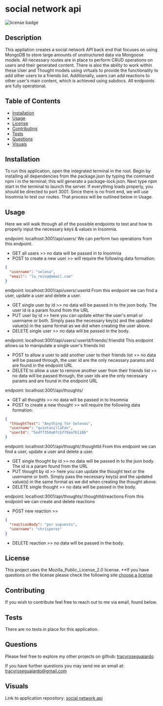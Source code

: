 # social network api
  ![license badge](https://img.shields.io/badge/license-Mozilla_Public_License_2.0-yellowgreen.svg)

## Description
This appliation creates a social network API back end that focuses on using MongoDB to store large amounts of unstructured data via Mongoose models. All necessary routes are in place to perform CRUD operations on users and their generated content. There is also the ability to work within these User and Thought models using virtuals to provide the functionality to add other users to a friends list. Additionally, users can add reactions to other user's main content, which is achieved using subdocs. All endpoints are fully operational.

## Table of Contents
- [Installation](#installation)
- [Usage](#usage)
- [License](#license)
- [Contributing](#contributing)
- [Tests](#tests)
- [Questions](#questions)
- [Visuals](#visuals)

## Installation
To run this application, open the integrated terminal in the root. Begin by installing all dependencies from the package.json by typing the command npm i in the terminal; this will generate a package-lock.json. Next type npm start in the terminal to launch the server. If everything loads properly, you should be directed to port 3001. Since there is no front end, we will use Insomnia to test our routes. That process will be outlined below in Usage.

## Usage
Here we will walk through all of the possible endpoints to test and how to properly input the necessary keys & values in Insomnia. 

endpoint: localhost:3001/api/users/
We can perform two operations from this endpoint.
- GET all users >> no data will be passed in to Insomnia
- POST to create a new user >> will require the following data formation: 
```json
{
  "username": "selena",
  "email": "la_reina@email.com"
}
```

endpoint: localhost:3001/api/users/:userId
From this endpoint we can find a user, update a user and delete a user.
- GET single user by id >> no data will be passed in to the json body. The user id is a param found from the URL
- PUT user by id >> here you can update either the user's email or username or both. Simply pass the necessary key(s) and the updated value(s) in the same format as we did when creating the user above.
- DELETE single user >> no data will be passed in the body.

endpoint: localhost:3001/api/users/:userId/friends/:friendId
This endpoint allows us to manipulate a single user's friends list
- POST to allow a user to add another user to their friends list >> no data will be passed through, the user id are the only necessary params and are found in the endpoint URL
- DELETE to allow a user to remove another user from their friends list >> no data will be passed through, the user ids are the only necessary params and are found in the endpoint URL

endpoint: localhost:3001/api/thoughts/
- GET all thoughts >> no data will be passed in to Insomnia
- POST to create a new thought >> will require the following data formation: 
```json
{
  "thoughtText": "Anything for Selenas",
  "username": "quintanillaFan",
  "userId": "5edff358a0fcb779aa7b118b"
}
```

endpoint: localhost:3001/api/thought/:thoughtId
From this endpoint we can find a user, update a user and delete a user.
- GET single thought by id >> no data will be passed in to the json body. The id is a param found from the URL
- PUT thought by id >> here you can update the thought text or the username or both. Simply pass the necessary key(s) and the updated value(s) in the same format as we did when creating the thought above.
- DELETE single thought >> no data will be passed in the body.

endpoint: localhost:3001/api/thoughts/:thoughtId/reactions
From this endpoint we can create and delete reactions
- POST new reaction >>
```json
{
  "reactionBody": "por supuesto",
  "username": "chrisperez"
}
```
- DELETE reaction >> no data will be passed in the body.

## License
  
  This project uses the Mozilla_Public_License_2.0 license. 
  **If you have questions on the license please check the following site [choose a license](https://www.google.com)

## Contributing

If you wish to contribute feel free to reach out to me via email, found below.

## Tests

There are no tests in place for this application.

## Questions

Please feel free to explore my other projects on github: [tracyroseguajardo](https://www.github.com/tracyroseguajardo)

If you have further questions you may send me an email at: tracyroseguajardo@gmail.com

## Visuals

Link to application repository:
[social network api](https://github.com/tracyroseguajardo/social-network-api)